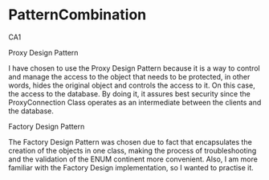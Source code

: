 # PatternCombination
CA1

Proxy Design Pattern

I have chosen to use the Proxy Design Pattern because it is a way to control and manage the access to the object 
that needs to be protected, in other words, hides the original object and controls the access to it. 
On this case, the access to the database. By doing it, it assures best security since the ProxyConnection Class
operates as an intermediate between the clients and the database.  

Factory Design Pattern

The Factory Design Pattern was chosen due to fact that encapsulates the creation of the objects in one class,
making the process of troubleshooting and the validation of the ENUM continent more convenient. Also, I am more familiar with the 
Factory Design implementation, so I wanted to practise it. 
